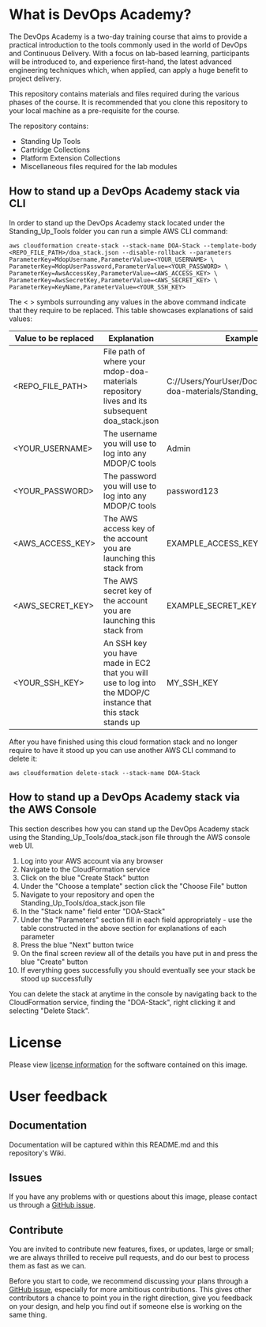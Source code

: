 # What is DevOps Academy?
The DevOps Academy is a two-day training course that aims to provide a practical introduction to the tools commonly used in the world of DevOps and Continuous Delivery. With a focus on lab-based learning, participants will be introduced to, and experience first-hand, the latest advanced engineering techniques which, when applied, can apply a huge benefit to project delivery.

This repository contains materials and files required during the various phases of the course. It is recommended that you clone this repository to your local machine as a pre-requisite for the course.

The repository contains:
- Standing Up Tools
- Cartridge Collections
- Platform Extension Collections
- Miscellaneous files required for the lab modules

## How to stand up a DevOps Academy stack via CLI
In order to stand up the DevOps Academy stack located under the Standing_Up_Tools folder you can run a simple AWS CLI command:
```
aws cloudformation create-stack --stack-name DOA-Stack --template-body <REPO_FILE_PATH>/doa_stack.json --disable-rollback --parameters ParameterKey=MdopUsername,ParameterValue=<YOUR_USERNAME> \
ParameterKey=MdopUserPassword,ParameterValue=<YOUR_PASSWORD> \
ParameterKey=AwsAccessKey,ParameterValue=<AWS_ACCESS_KEY> \
ParameterKey=AwsSecretKey,ParameterValue=<AWS_SECRET_KEY> \
ParameterKey=KeyName,ParameterValue=<YOUR_SSH_KEY>
```

The < > symbols surrounding any values in the above command indicate that they require to be replaced. This table showcases explanations of said values:

| Value to be replaced | Explanation | Example value |
| --------|---------|-------|
| <REPO_FILE_PATH> | File path of where your mdop-doa-materials repository lives and its subsequent doa_stack.json|C://Users/YourUser/Documents/Repos/mdop-doa-materials/Standing_Up_Tools|
| <YOUR_USERNAME> | The username you will use to log into any MDOP/C tools|Admin|
| <YOUR_PASSWORD> | The password you will use to log into any MDOP/C tools|password123|
| <AWS_ACCESS_KEY> | The AWS access key of the account you are launching this stack from |EXAMPLE_ACCESS_KEY|
| <AWS_SECRET_KEY> | The AWS secret key of the account you are launching this stack from |EXAMPLE_SECRET_KEY|
| <YOUR_SSH_KEY> | An SSH key you have made in EC2 that you will use to log into the MDOP/C instance that this stack stands up |MY_SSH_KEY|

After you have finished using this cloud formation stack and no longer require to have it stood up you can use another AWS CLI command to delete it:
```
aws cloudformation delete-stack --stack-name DOA-Stack
```

## How to stand up a DevOps Academy stack via the AWS Console
This section describes how you can stand up the DevOps Academy stack using the Standing_Up_Tools/doa_stack.json file through the AWS console web UI.
1. Log into your AWS account via any browser
2. Navigate to the CloudFormation service
3. Click on the blue "Create Stack" button
4. Under the "Choose a template" section click the "Choose File" button
5. Navigate to your repository and open the Standing_Up_Tools/doa_stack.json file
6. In the "Stack name" field enter "DOA-Stack"
7. Under the "Parameters" section fill in each field appropriately - use the table constructed in the above section for explanations of each parameter
8. Press the blue "Next" button twice
9. On the final screen review all of the details you have put in and press the blue "Create" button
10. If everything goes successfully you should eventually see your stack be stood up successfully

You can delete the stack at anytime in the console by navigating back to the CloudFormation service, finding the "DOA-Stack", right clicking it and selecting "Delete Stack".

# License
Please view [license information](LICENSE.md) for the software contained on this image.

# User feedback

## Documentation
Documentation will be captured within this README.md and this repository's Wiki.

## Issues
If you have any problems with or questions about this image, please contact us through a [GitHub issue](https://github.com/majidpal/mdop-doa-materials/issues).

## Contribute
You are invited to contribute new features, fixes, or updates, large or small; we are always thrilled to receive pull requests, and do our best to process them as fast as we can.

Before you start to code, we recommend discussing your plans through a [GitHub issue](https://github.com/majidpal/mdop-doa-materials/issues), especially for more ambitious contributions. This gives other contributors a chance to point you in the right direction, give you feedback on your design, and help you find out if someone else is working on the same thing.